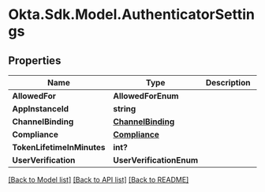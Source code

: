 # Okta.Sdk.Model.AuthenticatorSettings
## Properties

Name | Type | Description | Notes
------------ | ------------- | ------------- | -------------
**AllowedFor** | **AllowedForEnum** |  | [optional] 
**AppInstanceId** | **string** |  | [optional] 
**ChannelBinding** | [**ChannelBinding**](ChannelBinding.md) |  | [optional] 
**Compliance** | [**Compliance**](Compliance.md) |  | [optional] 
**TokenLifetimeInMinutes** | **int?** |  | [optional] 
**UserVerification** | **UserVerificationEnum** |  | [optional] 

[[Back to Model list]](../README.md#documentation-for-models) [[Back to API list]](../README.md#documentation-for-api-endpoints) [[Back to README]](../README.md)

